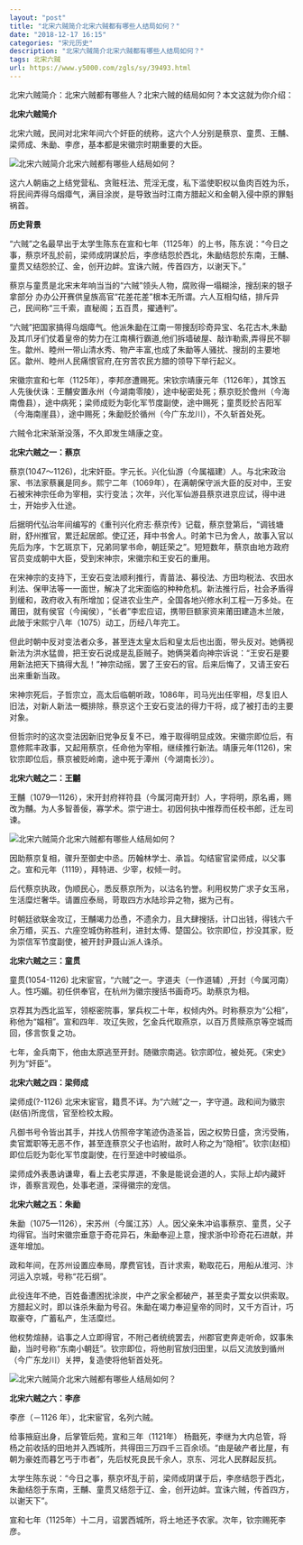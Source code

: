 ```yaml
---
layout: "post"
title: "北宋六贼简介北宋六贼都有哪些人结局如何？"
date: "2018-12-17 16:15"
categories: "宋元历史"
description: "北宋六贼简介北宋六贼都有哪些人结局如何？"
tags: 北宋六贼
url: https://www.y5000.com/zgls/sy/39493.html
---
```






北宋六贼简介：北宋六贼都有哪些人？北宋六贼的结局如何？本文这就为你介绍：

 **北宋六贼简介**

北宋六贼，民间对北宋年间六个奸臣的统称，这六个人分别是蔡京、童贯、王黼、梁师成、朱勔、李彦，基本都是宋徽宗时期重要的大臣。

![北宋六贼简介北宋六贼都有哪些人结局如何？](https://img.y5000.com/uploads/allimg/181229/676fcbaabd5a744b7cf70a95eaa3b8c3.jpg)

这六人朝庙之上结党营私、贪赃枉法、荒淫无度，私下滥使职权以鱼肉百姓为乐，将民间弄得乌烟瘴气，满目涂炭，是导致当时江南方腊起义和金朝入侵中原的罪魁祸首。

 **历史背景**

“六贼”之名最早出于太学生陈东在宣和七年（1125年）的上书，陈东说：“今日之事，蔡京坏乱於前，梁师成阴谋於后，李彦结怨於西北，朱勔结怨於东南，王黼、童贯又结怨於辽、金，创开边衅。宜诛六贼，传首四方，以谢天下。”

蔡京与童贯是北宋末年响当当的“六贼”领头人物，腐败得一塌糊涂，搜刮来的银子拿部分
办办公开赛供皇族高官“花差花差”根本无所谓。六人互相勾结，排斥异己，民间称“三千索，直秘阁；五百贯，擢通判”。

“六贼”把国家搞得乌烟瘴气。他派朱勔在江南一带搜刮珍奇异宝、名花古木,朱勔及其爪牙们仗着皇帝的势力在江南横行霸道,他们拆墙破屋、敲诈勒索,弄得民不聊生。歙州、睦州一带山清水秀、物产丰富,也成了朱勔等人骚扰、搜刮的主要地区。歙州、睦州人民痛恨官府,在穷苦农民方腊的领导下举行起义。

宋徽宗宣和七年（1125年），李邦彦遭赐死。宋钦宗靖康元年（1126年），其馀五人先後伏诛：王黼安置永州（今湖南零陵），途中秘密处死；蔡京贬於儋州（今海南儋县），途中病死；梁师成贬为彰化军节度副使，途中赐死；童贯贬於吉阳军（今海南崖县），途中赐死；朱勔贬於循州（今广东龙川），不久斩首处死。

六贼令北宋渐渐没落，不久即发生靖康之变。

 **北宋六贼之一：蔡京**

蔡京(1047～1126)，北宋奸臣。字元长。兴化仙游（今属福建）人。与北宋政治家、书法家蔡襄是同乡。熙宁二年（1069年），在满朝保守派大臣的反对中，王安石被宋神宗任命为宰相，实行变法；次年，兴化军仙游县蔡京进京应试，得中进士，开始步入仕途。

后据明代弘治年间编写的《重刊兴化府志·蔡京传》记载，蔡京登第后，“调钱塘尉，舒州推官，累迁起居郎。使辽还，拜中书舍人。时弟卞已为舍人，故事入官以先后为序，卞乞斑京下，兄弟同掌书命，朝廷荣之”。短短数年，蔡京由地方政府官员变成朝中大臣，受到宋神宗，宋徽宗和王安石的重用。

在宋神宗的支持下，王安石变法顺利推行，青苗法、募役法、方田均税法、农田水利法、保甲法等一一面世，解决了北宋面临的种种危机。新法推行后，社会矛盾得到缓和，政府收入有所增加；促进农业生产，全国各地兴修水利工程一万多处。在莆田，就有侯官（今闽侯），“长者”李宏应诏，携带巨额家资来莆田建造木兰陂，此陂于宋熙宁八年（1075）动工，历经八年完工。

但此时朝中反对变法者众多，甚至连太皇太后和皇太后也出面，带头反对。她俩视新法为洪水猛兽，把王安石说成是乱臣贼子。她俩哭着向神宗诉说：“王安石是要用新法把天下搞得大乱！”神宗动摇，罢了王安石的官。后来后悔了，又请王安石出来重新当政。

宋神宗死后，子哲宗立，高太后临朝听政，1086年，司马光出任宰相，尽复旧人旧法，对新人新法一概排除，蔡京这个王安石变法的得力干将，成了被打击的主要对象。

但哲宗时的这次变法因新旧党争反复不已，难于取得明显成效。宋徽宗即位后，有意修熙丰政事，又起用蔡京，任命他为宰相，继续推行新法。靖康元年(1126)，宋钦宗即位后，蔡京被贬岭南，途中死于潭州（今湖南长沙）。

 **北宋六贼之二：王黼**

王黼（1079—1126），宋开封府祥符县（今属河南开封）人，字将明，原名甫，赐改为黼。为人多智善佞，寡学术。崇宁进士。初因何执中推荐而任校书郎，迁左司谏。

![北宋六贼简介北宋六贼都有哪些人结局如何？](https://img.y5000.com/uploads/allimg/181229/9faf0109312954410ee439462c0b0a8d.jpg)

因助蔡京复相，骤升至御史中丞。历翰林学士、承旨。勾结宦官梁师成，以父事之。宣和元年（1119），拜特进、少宰，权倾一时。

后代蔡京执政，伪顺民心，悉反蔡京所为，以沽名钓誉。利用权势广求子女玉帛，生活糜烂奢华。请置应泰局，苛取四方水陆珍异之物，据为己有。

时朝廷欲联金攻辽，王黼竭力怂恿，不遗余力，且大肆搜括，计口出钱，得钱六千余万缗，买五、六座空城伪称胜利，进封太傅、楚国公。钦宗即位，抄没其家，贬为崇信军节度副使，被开封尹聂山派人诛杀。

 **北宋六贼之三：童贯**

童贯(1054-1126) 北宋宦官，“六贼”之一。字道夫（一作道辅）,开封（今属河南）人。性巧媚。初任供奉官，在杭州为徽宗搜括书画奇巧。助蔡京为相。

京荐其为西北监军，领枢密院事，掌兵权二十年，权倾内外。时称蔡京为“公相”，称他为“媪相”。宣和四年．攻辽失败，乞金兵代取燕京，以百万贯赎燕京等空城而回，侈言恢复之功。

七年，金兵南下，他由太原逃至开封。随徽宗南逃。钦宗即位，被处死。《宋史》列为“奸臣”。

 **北宋六贼之四：梁师成**

梁师成(?-1126) 北宋末宦官，籍贯不详。为“六贼”之一，字守道。政和间为徽宗(赵佶)所庞信，官至检校太殿。

凡御书号令皆出其手，并找人仿照帝字笔迹伪造圣旨，因之权势日盛，贪污受贿，卖官鬻职等无恶不作，甚至连蔡京父子也谄附，故时人称之为“隐相”。钦宗(赵桓)即位后贬为彰化军节度副使，在行至途中时被缢杀。

梁师成外表愚讷谦卑，看上去老实厚道，不象是能说会道的人，实际上却内藏奸诈，善察言观色，处事老道，深得徽宗的宠信。

 **北宋六贼之五：朱勔**

朱勔（1075—1126），宋苏州（今属江苏）人。因父亲朱冲谄事蔡京、童贯，父子均得官。当时宋徽宗垂意于奇花异石，朱勔奉迎上意，搜求浙中珍奇花石进献，并逐年增加。

政和年间，在苏州设置应奉局，摩费官钱，百计求索，勒取花石，用船从淮河、汴河运入京城，号称“花石纲”。

此役连年不绝，百姓备遭困扰涂炭，中产之家全都破产，甚至卖子鬻女以供索取。方腊起义时，即以诛杀朱勔为号召。朱勔在竭力奉迎皇帝的同时，又千方百计，巧取豪夺，广蓄私产，生活糜烂。

他权势煊赫，谄事之人立即得官，不附己者统统罢去，州郡官吏奔走听命，奴事朱勔，当时号称“东南小朝廷”。钦宗即位，将他削官放归田里，以后又流放到循州（今广东龙川）关押，复造使将他斩首处死。

![北宋六贼简介北宋六贼都有哪些人结局如何？](https://img.y5000.com/uploads/allimg/181229/c83e1786892ca8e0475e7db1055c90da.jpg)

 **北宋六贼之六：李彦**

李彦（－1126 年），北宋宦官，名列六贼。

给事掖庭出身，后掌管后苑，宣和三年（1121年）
杨戬死，李继为大内总管，将杨之前收括的田地并入西城所，共得田三万四千三百余顷。“由是破产者比屋，有朝为豪姓而暮乞丐于市者”，先后杖死良民千余人，京东、河北人民群起反抗。

太学生陈东说：“今日之事，蔡京坏乱于前，梁师成阴谋于后，李彦结怨于西北，朱勔结怨于东南，王黼、童贯又结怨于辽、金，创开边衅。宜诛六贼，传首四方，以谢天下”。

宣和七年（1125年）十二月，诏罢西城所，将土地还予农家。次年，钦宗赐死李彦。
